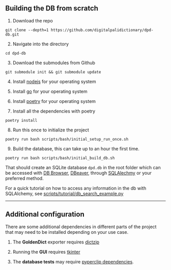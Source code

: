 
## Building the DB from scratch
1. Download the repo

```shell
git clone --depth=1 https://github.com/digitalpalidictionary/dpd-db.git
```

2. Navigate into the directory

```shell
cd dpd-db
```

3. Download the submodules from Github

```shell
git submodule init && git submodule update
```

4. Install [nodejs](https://nodejs.org/en/download) for your operating system

5. Install [go](https://go.dev/doc/install) for your operating system

6. Install [poetry](https://python-poetry.org/docs/) for your operating system

7. Install all the dependencies with poetry

```shell
poetry install
```

8. Run this once to initialize the project

```shell
poetry run bash scripts/bash/initial_setup_run_once.sh
```

9. Build the database, this can take up to an hour the first time.

```shell
poetry run bash scripts/bash/initial_build_db.sh
```

That should create an SQLite database `dpd.db` in the root folder which can be accessed with [DB Browser](https://sqlitebrowser.org/), [DBeaver](https://dbeaver.io/), through [SQLAlechmy](https://www.sqlalchemy.org/) or your preferred method.

For a quick tutorial on how to access any information in the db with SQLAlchemy, see [scripts/tutorial/db_search_example.py](scripts/tutorial/db_search_example.py)

---

## Additional configuration

There are some additional dependencies in different parts of the project that may need to be installed depending on your use case.

1. The __GoldenDict__ exporter requires [dictzip](https://linux-packages.com/ubuntu-24-04/package/dictzip)

2. Running the __GUI__ requires [tkinter](https://www.pythonguis.com/installation/install-tkinter-linux/)

3. The __database tests__ may require [pyperclip dependencies](https://pyperclip.readthedocs.io/en/latest/index.html#not-implemented-error).